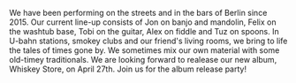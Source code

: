We have been performing on the streets and in the bars of Berlin since 2015. Our current line-up consists of Jon on banjo and mandolin, Felix on the washtub base, Tobi on the guitar, Alex on fiddle and Tuz on spoons. In U-bahn stations, smokey clubs and our friend's living rooms, we bring to life the tales of times gone by. We sometimes mix our own material with some old-timey traditionals. We are looking forward to realease our new album, Whiskey Store, on April 27th. Join us for the album release party!
